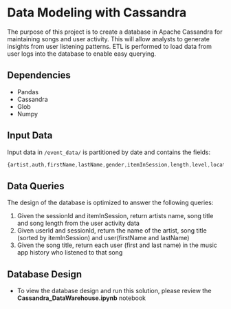 # Data Modeling with Cassandra
The purpose of this project is to create a database in Apache Cassandra for maintaining songs and user activity. This will allow analysts to generate insights from user listening patterns. ETL is performed to load data from user logs into the database to enable easy querying.

## Dependencies
* Pandas
* Cassandra
* Glob
* Numpy

## Input Data
Input data in `/event_data/` is partitioned by date and contains the fields: 
```javascript
{artist,auth,firstName,lastName,gender,itemInSession,length,level,location,method,page,registration,sessionId,song}
```
## Data Queries
The design of the database is optimized to answer the following queries:
1. Given the sessionId and itemInSession, return artists name, song title and song length from the user activity data
2. Given userId and sessionId, return the name of the artist, song title (sorted by itemInSession) and user(firstName and lastName)
3. Given the song title, return each user (first and last name) in the music app history who listened to that song

## Database Design
* To view the database design and run this solution, please review the **Cassandra_DataWarehouse.ipynb** notebook
